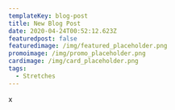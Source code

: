 ```yaml
---
templateKey: blog-post
title: New Blog Post
date: 2020-04-24T00:52:12.623Z
featuredpost: false
featuredimage: /img/featured_placeholder.png
promoimage: /img/promo_placeholder.png
cardimage: /img/card_placeholder.png
tags:
  - Stretches
---
```

x